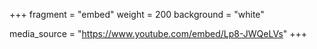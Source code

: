 +++
fragment = "embed"
weight = 200
background = "white"

media_source = "https://www.youtube.com/embed/Lp8-JWQeLVs"
+++
